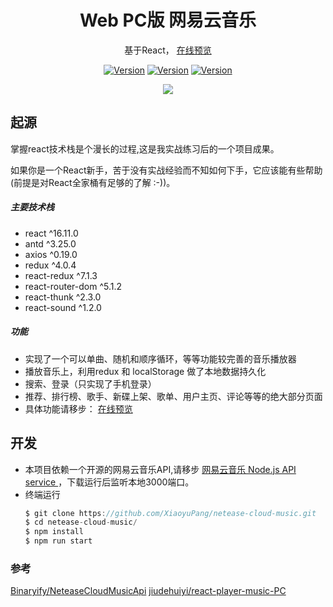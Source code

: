 <div align="center">
    <h1 align="center">Web PC版 网易云音乐 </h1>
    <p> 基于React，   
        <a href="http://18.218.243.114:7000/">在线预览</a>
    </p>
    <p>
    <a href=""><img src="https://img.shields.io/badge/-Antd Design-blue.svg" alt="Version"></a>
    <a href=""><img src="https://img.shields.io/badge/-Redux-brightgreen .svg" alt="Version"></a>
    <a href=""><img src="https://img.shields.io/badge/ React router-red.svg" alt="Version"></a>
    </p>
    <img src="https://i.loli.net/2019/11/11/OTi6pX8PARDrkVh.png" >
</div>

## 起源

<p>
掌握react技术栈是个漫长的过程,这是我实战练习后的一个项目成果。

如果你是一个React新手，苦于没有实战经验而不知如何下手，它应该能有些帮助
(前提是对React全家桶有足够的了解 :-))。
</p>

##### 主要技术栈
- react ^16.11.0
- antd ^3.25.0
- axios ^0.19.0
- redux ^4.0.4
- react-redux ^7.1.3
- react-router-dom ^5.1.2
- react-thunk ^2.3.0
- react-sound ^1.2.0

##### 功能

- 实现了一个可以单曲、随机和顺序循环，等等功能较完善的音乐播放器
- 播放音乐上，利用redux 和 localStorage 做了本地数据持久化
- 搜索、登录（只实现了手机登录）
- 推荐、排行榜、歌手、新碟上架、歌单、用户主页、评论等等的绝大部分页面
- 具体功能请移步： <a href="http://18.218.243.114:7000/">在线预览</a> 

## 开发

- 本项目依赖一个开源的网易云音乐API,请移步 <a href="https://github.com/Binaryify/NeteaseCloudMusicApi">网易云音乐 Node.js API service </a>，下载运行后监听本地3000端口。
- 终端运行
    ```js
    $ git clone https://github.com/XiaoyuPang/netease-cloud-music.git
    $ cd netease-cloud-music/
    $ npm install
    $ npm run start
    ```

### 参考

[Binaryify/NeteaseCloudMusicApi](https://github.com/Binaryify/NeteaseCloudMusicApi)
[jiudehuiyi/react-player-music-PC](https://github.com/jiudehuiyi/react-player-music-PC)

